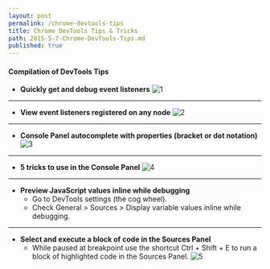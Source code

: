 ```yaml
---
layout: post
permalink: /chrome-devtools-tips
title: Chrome DevTools Tips & Tricks
path: 2015-5-7-Chrome-DevTools-Tips.md
published: true
---
```


#### Compilation of DevTools Tips
- **Quickly get and debug event listeners**
![1](https://gallery.mailchimp.com/2acb3bbbd6a2455edb2e65494/images/2bd8eb7f-52dd-4cdc-a6ab-058fc47f089f.gif)

---

- **View event listeners registered on any node**
![2](https://gallery.mailchimp.com/2acb3bbbd6a2455edb2e65494/images/457beeff-f74f-45b8-b02e-35846c65d246.gif)

---

- **Console Panel autocomplete with properties (bracket or dot notation)**
![3](https://gallery.mailchimp.com/2acb3bbbd6a2455edb2e65494/images/505da29f-3a81-4691-a2c8-32162ce9d483.gif)

---

- **5 tricks to use in the Console Panel**
![4](https://gallery.mailchimp.com/2acb3bbbd6a2455edb2e65494/images/37ca7eff-c50c-4661-9f05-324833250c57.gif)

---

- **Preview JavaScript values inline while debugging**  
  - Go to DevTools settings (the cog wheel).
  - Check General > Sources > Display variable values inline while debugging.

---

- **Select and execute a block of code in the Sources Panel**  
  - While paused at breakpoint use the shortcut Ctrl + Shift + E to run a block of highlighted code in the Sources Panel.
![5](https://umaar.com/assets/images/dev-tips/run-highlighted-code-block.gif)

